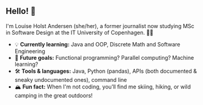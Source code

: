 <!--
**louholand/louholand** is a ✨ _special_ ✨ repository because its `README.md` (this file) appears on your GitHub profile.

Here are some ideas to get you started:

- 🔭 I’m currently working on ...
- 🌱 I’m currently learning ...
- 👯 I’m looking to collaborate on ...
- 🤔 I’m looking for help with ...
- 💬 Ask me about ...
- 📫 How to reach me: ...
- 😄 Pronouns: ...
- ⚡ Fun fact: ...
-->

## Hello! 👋

I'm Louise Holst Andersen (she/her), a former journalist now studying MSc in Software Design at the IT University of Copenhagen. 🧑‍💻

- 💡 **Currently learning:** Java and OOP, Discrete Math and Software Engineering 
- 🌱 **Future goals:** Functional programming? Parallel computing? Machine learning? 
- 🛠️ **Tools & languages:** Java, Python (pandas), APIs (both documented & sneaky undocumented ones), command line
- 🏔️ **Fun fact:** When I'm not coding, you’ll find me skiing, hiking, or wild camping in the great outdoors!  

